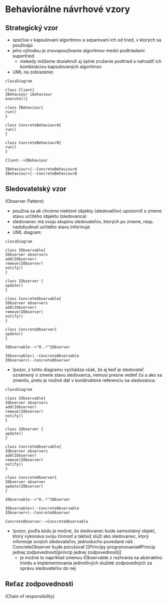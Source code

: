 # Behaviorálne návrhové vzory

## Strategický vzor
- spočíva v kapsulovaní algoritmov a separovaní ich od tried, v ktorých sa používajú
- jeho výhodou je znovapoužívanie algoritmov medzi podtriedami supertried
	- niekedy môžeme dosiahnúť aj úplné zrušenie podtried a nahradiť ich kombináciou kapsulovaných algoritmov
- UML na zobrazenie:
```mermaid
classDiagram

class Client{
IBehaviour ibehaviour
execute()}

class IBehaviour{
run()
}

class ConcreteBehaviourA{
run()
}

class ConcreteBehaviourB{
run()
}

Client-->IBehaviour

IBehaviour<|--ConcreteBehaviourA
IBehaviour<|--ConcreteBehaviourB

```

## Sledovatelský vzor
(Observer Pattern)
- používa sa ak chceme niektoré objekty (sledovatľov) upozorniť o zmene stavu určitého objektu (sledovanca)
- sledovanec má svoju skupinu sledovateľov, ktorých po zmene, resp. nadobudnutí určitého stavu informuje
- UML diagram:
```mermaid
classDiagram

class IObservable{
IObserver observers
add(IObserver)
remove(IObserver)
notify()
}

class IObserver {
update()
}

class ConcreteObservable{
IObserver observers
add(IObserver)
remove(IObserver)
notify()
}

class ConcreteObserver{
update()
}

IObservable-->"0..*"IObserver

IObservable<|--ConcreteObservable
IObserver<|--ConcreteObserver
```
- !pozor, z tohto diagramu vychádza však, že aj keď je sledovateľ oznámený o zmene stavu sledovanca, nemusí presne vedieť čo a ako sa zmenilo, preto je možné dať v konštruktore referenciu na sledovanca:
```mermaid
classDiagram

class IObservable{
IObserver observers
add(IObserver)
remove(IObserver)
notify()
}

class IObserver {
update()
}

class ConcreteObservable{
IObserver observers
add(IObserver)
remove(IObserver)
notify()
}

class ConcreteObserver{
IObserver observer
update(IObserver)
}

IObservable-->"0..*"IObserver

IObservable<|--ConcreteObservable
IObserver<|--ConcreteObserver

ConcreteObserver-->ConcreteObservable
```
- !pozor, podľa kódu je možné, že sledovanec bude samostatný objekt, ktorý vykonáva svoju činnosť a taktiež slúži ako sledovanec, ktorý informuje svojich sledovateľov, jednoducho povedané náš ConcreteObserver bude porušovať [[Princípy programovania#Princíp jednej zodpovednosti|princíp jednej zodpovednosti]]
	- je možné to napríklad zmenou IObservable z rozhrania na abstraktnú triedu a implementovania jednotlivých služieb zodpovedných za správu sledovateľov do nej

## Reťaz zodpovednosti
(Chain of responsibility)